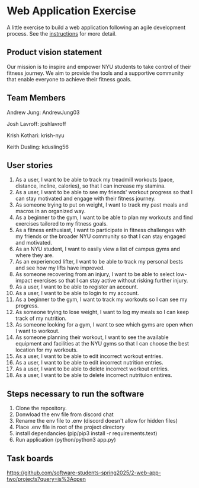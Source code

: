 # Web Application Exercise

A little exercise to build a web application following an agile development process. See the [instructions](instructions.md) for more detail.

## Product vision statement
Our mission is to inspire and empower NYU students to take control of their fitness journey. We aim to provide the tools and a supportive community that enable everyone to achieve their fitness goals.

## Team Members
Andrew Jung: AndrewJung03  

Josh Lavroff: joshlavroff

Krish Kothari: krish-nyu

Keith Dusling: kdusling56


## User stories
1. As a user, I want to be able to track my treadmill workouts (pace, distance, incline, calories), so that I can increase my stamina.  
2. As a user, I want to be able to see my friends' workout progress so that I can stay motivated and engage with their fitness journey.  
3. As someone trying to put on weight, I want to track my past meals and macros in an organized way.
4. As a beginner to the gym, I want to be able to plan my workouts and find exercises tailored to my fitness goals.
5. As a fitness enthusiast, I want to participate in fitness challenges with my friends or the broader NYU community so that I can stay engaged and motivated.
6. As an NYU student, I want to easily view a list of campus gyms and where they are.
7. As an experienced lifter, I want to be able to track my personal bests and see how my lifts have improved.
8. As someone recovering from an injury, I want to be able to select low-impact exercises so that I can stay active without risking further injury.
9. As a user, I want to be able to register an account.
10. As a user, I want to be able to login to my account.
11. As a beginner to the gym, I want to track my workouts so I can see my progress.
12. As someone trying to lose weight, I want to log my meals so I can keep track of my nutrition.
13. As someone looking for a gym, I want to see which gyms are open when I want to workout.
14. As someone planning their workout, I want to see the available equipment and facilities at the NYU gyms so that I can choose the best location for my workouts.
15. As a user, I want to be able to edit incorrect workout entries.
16. As a user, I want to be able to edit incorrect nutrition entries.
17. As a user, I want to be able to delete incorrect workout entries.
18. As a user, I want to be able to delete incorrect nutrituion entires.

## Steps necessary to run the software

1. Clone the repository.  
2. Donwload the env file from discord chat  
3. Rename the env file to .env (discord doesn't allow for hidden files)  
4. Place .env file in root of the project directory  
4. install dependancies (pip/pip3 install -r requirements.text)  
5. Run application (python/python3 app.py)

## Task boards

https://github.com/software-students-spring2025/2-web-app-two/projects?query=is%3Aopen
